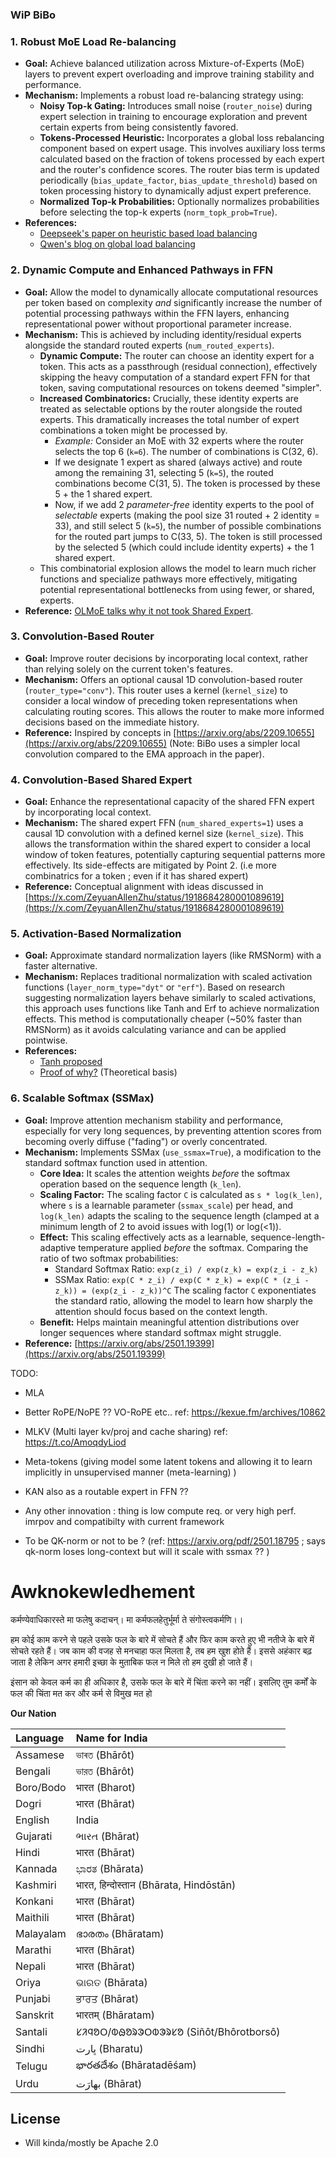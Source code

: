 ### WiP BiBo 


### 1. Robust MoE Load Re-balancing

*   **Goal:** Achieve balanced utilization across Mixture-of-Experts (MoE) layers to prevent expert overloading and improve training stability and performance.
*   **Mechanism:** Implements a robust load re-balancing strategy using:
    *   **Noisy Top-k Gating:** Introduces small noise (`router_noise`) during expert selection in training to encourage exploration and prevent certain experts from being consistently favored.
    *   **Tokens-Processed Heuristic:** Incorporates a global loss rebalancing component based on expert usage. This involves auxiliary loss terms calculated based on the fraction of tokens processed by each expert and the router's confidence scores. The router bias term is updated periodically (`bias_update_factor`, `bias_update_threshold`) based on token processing history to dynamically adjust expert preference.
    *   **Normalized Top-k Probabilities:** Optionally normalizes probabilities before selecting the top-k experts (`norm_topk_prob=True`).
*   **References:**
    *   [Deepseek's paper on heuristic based load balancing](https://arxiv.org/abs/2408.15664)
    *   [Qwen's blog on global load balancing](https://qwenlm.github.io/blog/global-load-balance/)

### 2. Dynamic Compute and Enhanced Pathways in FFN

*   **Goal:** Allow the model to dynamically allocate computational resources per token based on complexity *and* significantly increase the number of potential processing pathways within the FFN layers, enhancing representational power without proportional parameter increase.
*   **Mechanism:** This is achieved by including identity/residual experts alongside the standard routed experts (`num_routed_experts`).
    *   **Dynamic Compute:** The router can choose an identity expert for a token. This acts as a passthrough (residual connection), effectively skipping the heavy computation of a standard expert FFN for that token, saving computational resources on tokens deemed "simpler".
    *   **Increased Combinatorics:** Crucially, these identity experts are treated as selectable options by the router alongside the routed experts. This dramatically increases the total number of expert combinations a token might be processed by.
        *   *Example:* Consider an MoE with 32 experts where the router selects the top 6 (`k=6`). The number of combinations is C(32, 6).
        *   If we designate 1 expert as shared (always active) and route among the remaining 31, selecting 5 (`k=5`), the routed combinations become C(31, 5). The token is processed by these 5 + the 1 shared expert.
        *   Now, if we add 2 *parameter-free* identity experts to the pool of *selectable* experts (making the pool size 31 routed + 2 identity = 33), and still select 5 (`k=5`), the number of possible combinations for the routed part jumps to C(33, 5). The token is still processed by the selected 5 (which could include identity experts) + the 1 shared expert.
    *   This combinatorial explosion allows the model to learn much richer functions and specialize pathways more effectively, mitigating potential representational bottlenecks from using fewer, or shared, experts.
*   **Reference:** [OLMoE talks why it not took Shared Expert](https://arxiv.org/html/2409.02060v1#S4.F6).

### 3. Convolution-Based Router

*   **Goal:** Improve router decisions by incorporating local context, rather than relying solely on the current token's features.
*   **Mechanism:** Offers an optional causal 1D convolution-based router (`router_type="conv"`). This router uses a kernel (`kernel_size`) to consider a local window of preceding token representations when calculating routing scores. This allows the router to make more informed decisions based on the immediate history.
*   **Reference:** Inspired by concepts in [https://arxiv.org/abs/2209.10655](https://arxiv.org/abs/2209.10655) (Note: BiBo uses a simpler local convolution compared to the EMA approach in the paper).

### 4. Convolution-Based Shared Expert

*   **Goal:** Enhance the representational capacity of the shared FFN expert by incorporating local context.
*   **Mechanism:** The shared expert FFN (`num_shared_experts=1`) uses a causal 1D convolution with a defined kernel size (`kernel_size`). This allows the transformation within the shared expert to consider a local window of token features, potentially capturing sequential patterns more effectively.  Its side-effects are mitigated by Point 2. (i.e more combinatrics for a token ; even if it has shared expert)
*   **Reference:** Conceptual alignment with ideas discussed in [https://x.com/ZeyuanAllenZhu/status/1918684280001089619](https://x.com/ZeyuanAllenZhu/status/1918684280001089619)

### 5. Activation-Based Normalization

*   **Goal:** Approximate standard normalization layers (like RMSNorm) with a faster alternative.
*   **Mechanism:** Replaces traditional normalization with scaled activation functions (`layer_norm_type="dyt"` or `"erf"`). Based on research suggesting normalization layers behave similarly to scaled activations, this approach uses functions like Tanh and Erf to achieve normalization effects. This method is computationally cheaper (~50% faster than RMSNorm) as it avoids calculating variance and can be applied pointwise.
*   **References:**
    *   [Tanh proposed](https://arxiv.org/abs/2503.10622)
    *   [Proof of why?](https://arxiv.org/abs/2503.21708) (Theoretical basis)

### 6. Scalable Softmax (SSMax)


*   **Goal:** Improve attention mechanism stability and performance, especially for very long sequences, by preventing attention scores from becoming overly diffuse ("fading") or overly concentrated.
*   **Mechanism:** Implements SSMax (`use_ssmax=True`), a modification to the standard softmax function used in attention.
    *   **Core Idea:** It scales the attention weights *before* the softmax operation based on the sequence length (`k_len`).
    *   **Scaling Factor:** The scaling factor `C` is calculated as `s * log(k_len)`, where `s` is a learnable parameter (`ssmax_scale`) per head, and `log(k_len)` adapts the scaling to the sequence length (clamped at a minimum length of 2 to avoid issues with log(1) or log(<1)).
    *   **Effect:** This scaling effectively acts as a learnable, sequence-length-adaptive temperature applied *before* the softmax. Comparing the ratio of two softmax probabilities:
        *   Standard Softmax Ratio: `exp(z_i) / exp(z_k) = exp(z_i - z_k)`
        *   SSMax Ratio: `exp(C * z_i) / exp(C * z_k) = exp(C * (z_i - z_k)) = (exp(z_i - z_k))^C`
        The scaling factor `C` exponentiates the standard ratio, allowing the model to learn how sharply the attention should focus based on the context length.
    *   **Benefit:** Helps maintain meaningful attention distributions over longer sequences where standard softmax might struggle.
*   **Reference:** [https://arxiv.org/abs/2501.19399](https://arxiv.org/abs/2501.19399)




TODO: 
- MLA
- Better RoPE/NoPE ?? VO-RoPE etc.. ref: https://kexue.fm/archives/10862 
- MLKV (Multi layer kv/proj and cache sharing) ref: https://t.co/AmoqdyLiod
- Meta-tokens (giving model some latent tokens and allowing it to learn implicitly in unsupervised manner (meta-learning) )
- KAN also as a routable expert in FFN ?? 
- Any other innovation : thing is low compute req. or very high perf. imrpov and compatibilty with current framework

- To be QK-norm or not to be ? (ref: https://arxiv.org/pdf/2501.18795 ; says qk-norm loses long-context but will it scale with ssmax ?? )




# Awknokewledhement 

कर्मण्येवाधिकारस्ते मा फलेषु कदाचन्।
मा कर्मफलहेतुर्भूर्मा ते संगोस्त्वकर्मणि।।

हम कोई काम करने से पहले उसके फल के बारे में सोचते हैं और फिर काम करते हुए भी नतीजे के बारे में सोचते रहते हैं। जब काम की वजह से मनचाहा फल मिलता है, तब हम खुश होते हैं। इससे अहंकार बढ़ जाता है लेकिन अगर हमारी इच्छा के मुताबिक फल न मिले तो हम दुखी हो जाते हैं। 

इंसान को केवल कर्म का ही अधिकार है, उसके फल के बारे में चिंता करने का नहीं। इसलिए तुम कर्मों के फल की चिंता मत कर और कर्म से विमुख मत हो


**Our Nation**

| Language  | Name for India        |
| :-------- | :-------------------- |
| Assamese  | ভাৰত (Bhārôt)         |
| Bengali   | ভারত (Bhārôt)         |
| Boro/Bodo | भारत (Bharot)         |
| Dogri     | भारत (Bhārat)         |
| English   | India                 |
| Gujarati  | ભારત (Bhārat)         |
| Hindi     | भारत (Bhārat)         |
| Kannada   | ಭಾರತ (Bhārata)        |
| Kashmiri  | भारत, हिन्दोस्तान (Bhārata, Hindōstān) |
| Konkani   | भारत (Bhārat)         |
| Maithili  | भारत (Bhārat)         |
| Malayalam | ഭാരതം (Bhāratam)      |
| Marathi   | भारत (Bhārat)         |
| Nepali    | भारत (Bhārat)         |
| Oriya     | ଭାରତ (Bhārata)        |
| Punjabi   | ਭਾਰਤ (Bhārat)         |
| Sanskrit  | भारतम् (Bhāratam)     |
| Santali   | ᱥᱤᱧᱚᱛ/ᱵᱷᱚᱨᱳᱛᱵᱳᱨᱥᱚ (Siñôt/Bhôrotborsô) |
| Sindhi    | ڀارت (Bharatu)        |
| Telugu    | భారతదేశం (Bhāratadēśam) |
| Urdu      | بھارَت (Bhārat)        |

## License

- Will kinda/mostly be Apache 2.0